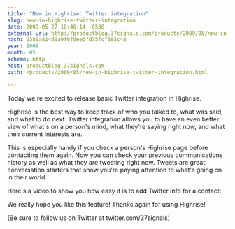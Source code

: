 ```yaml
---
title: "New in Highrise: Twitter integration"
slug: new-in-highrise-twitter-integration
date: 2009-05-27 10:46:14 -0500
external-url: http://productblog.37signals.com/products/2009/05/new-in-highrise-twitter-integration.html
hash: 2389a814d9a0f0fdee3fd75fcf685c48
year: 2009
month: 05
scheme: http
host: productblog.37signals.com
path: /products/2009/05/new-in-highrise-twitter-integration.html

---
```


Today we're excited to release basic Twitter integration in Highrise.


Highrise is the best way to keep track of who you talked to, what was said, and what to do next. Twitter integration allows you to have an even better view of what's on a person's mind, what they're saying right now, and what their current interests are.


This is especially handy if you check a person's Highrise page before contacting them again. Now you can check your previous communications history as well as what they are tweeting right now. Tweets are great conversation starters that show you're paying attention to what's going on in their world.


Here's a video to show you how easy it is to add Twitter info for a contact:





We really hope you like this feature! Thanks again for using Highrise!


(Be sure to follow us on Twitter at twitter.com/37signals)

